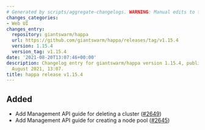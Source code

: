 ```yaml
---
# Generated by scripts/aggregate-changelogs. WARNING: Manual edits to this files will be overwritten.
changes_categories:
- Web UI
changes_entry:
  repository: giantswarm/happa
  url: https://github.com/giantswarm/happa/releases/tag/v1.15.4
  version: 1.15.4
  version_tag: v1.15.4
date: '2021-08-20T13:07:46+00:00'
description: Changelog entry for giantswarm/happa version 1.15.4, published on 20
  August 2021, 13:07.
title: happa release v1.15.4
---
```


## Added

- Add Management API guide for deleting a cluster ([#2649](https://github.com/giantswarm/happa/pull/2649))
- Add Management API guide for creating a node pool ([#2645](https://github.com/giantswarm/happa/pull/2645))

